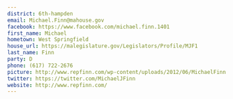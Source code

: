 ```yaml
---
district: 6th-hampden
email: Michael.Finn@mahouse.gov
facebook: https://www.facebook.com/michael.finn.1401
first_name: Michael
hometown: West Springfield
house_url: https://malegislature.gov/Legislators/Profile/MJF1
last_name: Finn
party: D
phone: (617) 722-2676
picture: http://www.repfinn.com/wp-content/uploads/2012/06/MichaelFinn.jpeg.jpg
twitter: https://twitter.com/MichaelJFinn
website: http://www.repfinn.com/
---
```

